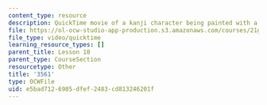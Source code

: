 ```yaml
---
content_type: resource
description: QuickTime movie of a kanji character being painted with a brush.
file: https://ol-ocw-studio-app-production.s3.amazonaws.com/courses/21g-504-japanese-iv-spring-2009/e5bad7126985dfef2483cd813246201f_3561.mov
file_type: video/quicktime
learning_resource_types: []
parent_title: Lesson 18
parent_type: CourseSection
resourcetype: Other
title: '3561'
type: OCWFile
uid: e5bad712-6985-dfef-2483-cd813246201f
---
```

